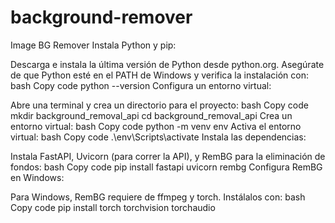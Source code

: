 # background-remover
Image BG Remover
Instala Python y pip:

Descarga e instala la última versión de Python desde python.org.
Asegúrate de que Python esté en el PATH de Windows y verifica la instalación con:
bash
Copy code
python --version
Configura un entorno virtual:

Abre una terminal y crea un directorio para el proyecto:
bash
Copy code
mkdir background_removal_api
cd background_removal_api
Crea un entorno virtual:
bash
Copy code
python -m venv env
Activa el entorno virtual:
bash
Copy code
.\env\Scripts\activate
Instala las dependencias:

Instala FastAPI, Uvicorn (para correr la API), y RemBG para la eliminación de fondos:
bash
Copy code
pip install fastapi uvicorn rembg
Configura RemBG en Windows:

Para Windows, RemBG requiere de ffmpeg y torch. Instálalos con:
bash
Copy code
pip install torch torchvision torchaudio
